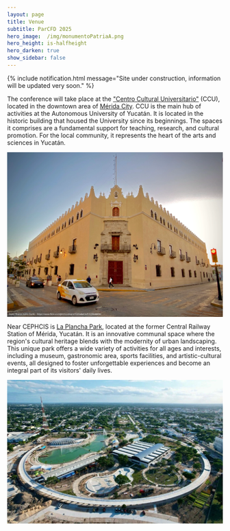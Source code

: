 ```yaml
---
layout: page
title: Venue
subtitle: ParCFD 2025
hero_image:  /img/monumentoPatriaA.png
hero_height: is-halfheight
hero_darken: true
show_sidebar: false
---
```


{% include notification.html message="Site under construction, information will be updated very soon." %}

The conference will take place at the ["Centro Cultural Universitario"](https://www.cultura.uady.mx/ccu.html) (CCU), located in the downtown area of [Mérida City](https://visitmerida.mx/). CCU  is the main hub of activities at the Autonomous University of Yucatán. It is located in the historic building that housed the University since its beginnings. The spaces it comprises are a fundamental support for teaching, research, and cultural promotion. For the local community, it represents the heart of the arts and sciences in Yucatán.

<img loading="lazy" src="/img/ccuy.webp" alt="CCUY" style="width: 600px; height: auto; display: block; margin: 0 auto"/>

Near CEPHCIS is [La Plancha Park](https://parquelaplancha.com/), located at the former Central Railway Station of Mérida, Yucatán. It is an innovative communal space where the region's cultural heritage blends with the modernity of urban landscaping. This unique park offers a wide variety of activities for all ages and interests, including a museum, gastronomic area, sports facilities, and artistic-cultural events, all designed to foster unforgettable experiences and become an integral part of its visitors' daily lives.

<img loading="lazy" src="/img/LaPlancha.webp" alt="La Plancha" style="width: 600px; height: auto; display: block; margin: 0 auto"/>

